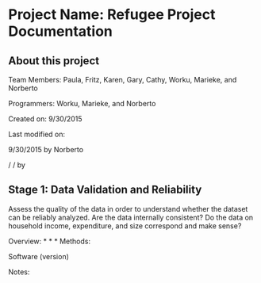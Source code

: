 # Project Name: Refugee Project Documentation
## About this project
Team Members: Paula, Fritz, Karen, Gary, Cathy, Worku, Marieke, and Norberto 

Programmers: Worku, Marieke, and Norberto

Created on: 9/30/2015

Last modified on: 

9/30/2015 by Norberto

/   /  by 

## Stage 1: Data Validation and Reliability
Assess the quality of the data in order to understand whether the dataset can be reliably analyzed. Are the data internally consistent? Do the data on household income, expenditure, and size correspond and make sense?

Overview:
*
*
*
Methods:

Software (version)

Notes:

